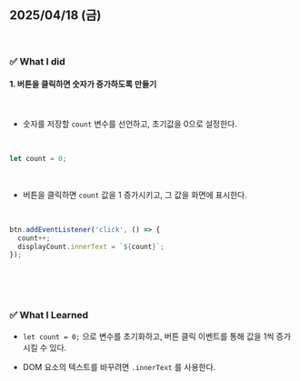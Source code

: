 ## 2025/04/18 (금)

<br>

### ✅ What I did

#### 1. 버튼을 클릭하면 숫자가 증가하도록 만들기

<br>

- 숫자를 저장할 `count` 변수를 선언하고, 초기값을 0으로 설정한다.

<br>

```js
let count = 0;
```

<br>

- 버튼을 클릭하면 `count` 값을 1 증가시키고, 그 값을 화면에 표시한다.

<br>

```js
btn.addEventListener('click', () => {
  count++;
  displayCount.innerText = `${count}`;
});
```

<br>
<br>
<br>

### ✅ What I Learned

- `let count = 0;` 으로 변수를 초기화하고, 버튼 클릭 이벤트를 통해 값을 1씩 증가시킬 수 있다.

- DOM 요소의 텍스트를 바꾸려면 `.innerText` 를 사용한다.

<br>
